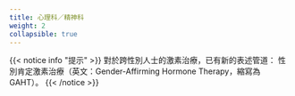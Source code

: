 ```yaml
---
title: 心理科／精神科
weight: 2
collapsible: true
---
```


{{< notice info "提示" >}}
對於跨性別人士的激素治療，已有新的表述管道：
性別肯定激素治療（英文：Gender-Affirming Hormone Therapy，縮寫為GAHT）。 
{{< /notice >}}
